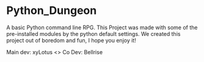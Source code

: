 # Python_Dungeon
A basic Python command line RPG.
This Project was made with some of the pre-installed modules by the python default settings.
We created this project out of boredom and fun, I hope you enjoy it!

Main dev: xyLotus <> Co Dev: Bellrise

